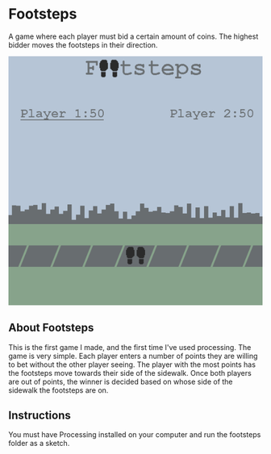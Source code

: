 # Footsteps
A game where each player must bid a certain amount of coins. The highest bidder moves the footsteps in their direction.

<p align="center">
  <img src="https://github.com/katcday/Footsteps/blob/main/Footsteps%20Captures/Screenshot%20(15).png">
</p>

## About Footsteps
This is the first game I made, and the first time I've used processing. The game is very simple. Each player enters a number of points they are willing to bet without the other player seeing. The player with the most points has the footsteps move towards their side of the sidewalk. Once both players are out of points, the winner is decided based on whose side of the sidewalk the footsteps are on.

## Instructions
You must have Processing installed on your computer and run the footsteps folder as a sketch. 

